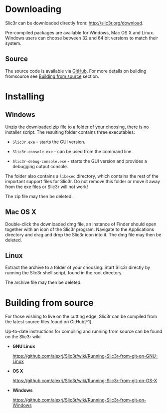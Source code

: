 Downloading
===========

Slic3r can be downloaded directly from:
<http://slic3r.org/download>.

Pre-compiled packages are available for Windows, Mac OS X and Linux.
Windows users can choose between 32 and 64 bit versions to
match their system.

Source
------

The source code is available via [GitHub](https://github.com/prusa3d/slic3r).
For more details on building fromsource see [Building from source](#building-from-source) section.

Installing
==========

Windows
-------

Unzip the downloaded zip file to a folder of your choosing, there is no
installer script. The resulting folder contains three executables:

-   `Slic3r.exe` - starts the GUI version.

-   `Slic3r-console.exe` - can be used from the command line.

-   `Slic3r-debug-console.exe` - starts the GUI version and provides a debugging output console.

The folder also contains a `libexec` directory, which contains the rest of the
important support files for Slic3r. Do not remove this folder or move it away
from the exe files or Slic3r will not work!

The zip file may then be deleted.

Mac OS X
--------

Double-click the downloaded dmg file, an instance of Finder should open
together with an icon of the Slic3r program. Navigate to the
Applications directory and drag and drop the Slic3r icon into it. The
dmg file may then be deleted.

Linux
-----

Extract the archive to a folder of your choosing.  Start Slic3r directly by
running the Slic3r shell script, found in the root directory.

The archive file may then be deleted.

Building from source
====================

For those wishing to live on the cutting edge, Slic3r can be compiled
from the latest source files found on GitHub[^1].

Up-to-date instructions for compiling and running from source can be
found on the Slic3r wiki.

-   **GNU Linux**

    <https://github.com/alexrj/Slic3r/wiki/Running-Slic3r-from-git-on-GNU-Linux>

-   **OS X**

    <https://github.com/alexrj/Slic3r/wiki/Running-Slic3r-from-git-on-OS-X>

-   **Windows**

    <https://github.com/alexrj/Slic3r/wiki/Running-Slic3r-from-git-on-Windows>

